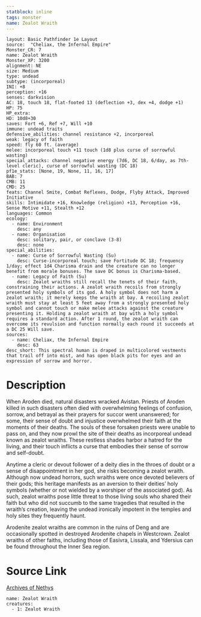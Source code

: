 ```yaml
---
statblock: inline
tags: monster
name: Zealot Wraith
---
```

```statblock
layout: Basic Pathfinder 1e Layout
source:  "Cheliax, the Infernal Empire"
Monster_CR: 7
name: Zealot Wraith
Monster_XP: 3200
alignment: NE
size: Medium
type: undead
subtype: (incorporeal)
INI: +8
perception: +16
senses: darkvision
AC: 18, touch 18, flat-footed 13 (deflection +3, dex +4, dodge +1)
HP: 75
HP_extra: 
HD: 10d8+30
saves: Fort +6, Ref +7, Will +10
immune: undead traits
defensive_abilities: channel resistance +2, incorporeal
weak: legacy of faith
speed: fly 60 ft. (average)
melee: incorporeal touch +11 touch (1d8 plus curse of sorrowful wasting)
special_attacks: channel negative energy (7d6, DC 18, 6/day, as 7th-level cleric), curse of sorrowful wasting (DC 18)
pf1e_stats: [None, 19, None, 11, 16, 17]
BAB: 7
CMB: 11
CMD: 25
feats: Channel Smite, Combat Reflexes, Dodge, Flyby Attack, Improved Initiative
skills: Intimidate +16, Knowledge (religion) +13, Perception +16, Sense Motive +11, Stealth +12
languages: Common
ecology:
  - name: Environment
    desc: any
  - name: Organisation
    desc: solitary, pair, or conclave (3-8)
    desc: none
special_abilities:
  - name: Curse of Sorrowful Wasting (Su)
    desc: Curse-incorporeal touch; save Fortitude DC 18; frequency 1/day; effect 1d4 Charisma drain and the creature can no longer benefit from morale bonuses. The save DC bonus is Charisma-based.
  - name: Legacy of Faith (Su)
    desc: Zealot wraiths still recall the tenets of their faith, constraining their actions. A zealot wraith recoils from strongly presented holy symbols of its god. A holy symbol does not harm a zealot wraith; it merely keeps the wraith at bay. A recoiling zealot wraith must stay at least 5 feet away from a strongly presented holy symbol and cannot touch or make melee attacks against the creature presenting it. Holding a zealot wraith at bay with a holy symbol requires a standard action. After 1 round, the zealot wraith can overcome its revulsion and function normally each round it succeeds at a DC 25 Will save.
sources:
  - name: Cheliax, the Infernal Empire
    desc: 63
desc_short: This spectral human is draped in multicolored vestments that trail off into mist, and has open black pits for eyes and an expression of sorrow and horror.
```
# Description
When Aroden died, natural disasters wracked Avistan. Priests of Aroden killed in such disasters often died with overwhelming feelings of confusion, sorrow, and betrayal as their prayers for succor went unanswered; for some, their sense of doubt and injustice overwhelmed their faith at the moments of their deaths. The souls of these forsaken priests were unable to pass on, and they now prowl the site of their deaths as incorporeal undead known as zealot wraiths. These restless shades harbor a hatred for the living, and their touch inflicts a curse that embodies their sense of sorrow and self-doubt.

Anytime a cleric or devout follower of a deity dies in the throes of doubt or a sense of disappointment in her god, she risks becoming a zealot wraith. Although now undead horrors, such wraiths were once devoted believers of their gods; this heritage manifests as an aversion to their deities’ holy symbols (whether or not wielded by a worshiper of the associated god). As such, zealot wraiths pose little threat to those living souls who shared their faith but who did not succumb to the same tragedies that resulted in the wraith’s creation, leaving the undead ironically impotent in the temples and holy sites they frequently haunt.

Arodenite zealot wraiths are common in the ruins of Deng and are occasionally spotted in destroyed Arodenite chapels in Westcrown. Zealot wraiths of other faiths, including those of Easivra, Lissala, and Ydersius can be found throughout the Inner Sea region.
# Source Link
[Archives of Nethys](https://aonprd.com/MonsterDisplay.aspx?ItemName=Zealot%20Wraith)
```encounter-table
name: Zealot Wraith
creatures:
  - 1: Zealot Wraith
```
